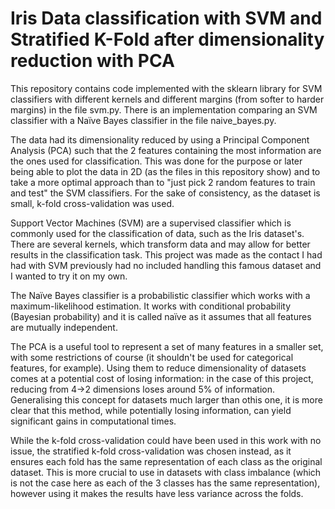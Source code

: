 # Iris Data classification with SVM and Stratified K-Fold after dimensionality reduction with PCA
This repository contains code implemented with the sklearn library for SVM classifiers with different kernels and different margins (from softer to harder margins) in the file svm.py. There is an implementation comparing an SVM classifier with a Naïve Bayes classifier in the file naive_bayes.py.


The data had its dimensionality reduced by using a Principal Component Analysis (PCA) such that the 2 features containing the most information are the ones used for classification. This was done for the purpose or later being able to plot the data in 2D (as the files in this repository show) and to take a more optimal approach than to "just pick 2 random features to train and test" the SVM classifiers. For the sake of consistency, as the dataset is small, k-fold cross-validation was used. 


Support Vector Machines (SVM) are a supervised classifier which is commonly used for the classification of data, such as the Iris dataset's. There are several kernels, which transform data and may allow for better results in the classification task. This project was made as the contact I had had with SVM previously had no included handling this famous dataset and I wanted to try it on my own.


The Naïve Bayes classifier is a probabilistic classifier which works with a maximum-likelihood estimation. It works with conditional probability (Bayesian probability) and it is called naïve as it assumes that all features are mutually independent.


The PCA is a useful tool to represent a set of many features in a smaller set, with some restrictions of course (it shouldn't be used for categorical features, for example). Using them to reduce dimensionality of datasets comes at a potential cost of losing information: in the case of this project, reducing from 4->2 dimensions loses around 5% of information. Generalising this concept for datasets much larger than othis one, it is more clear that this method, while potentially losing information, can yield significant gains in computational times.


While the k-fold cross-validation could have been used in this work with no issue, the stratified k-fold cross-validation was chosen instead, as it ensures each fold has the same representation of each class as the original dataset. This is more crucial to use in datasets with class imbalance (which is not the case here as each of the 3 classes has the same representation), however using it makes the results have less variance across the folds.


